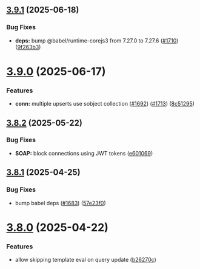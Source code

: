 ## [3.9.1](https://github.com/jsforce/jsforce/compare/3.9.0...3.9.1) (2025-06-18)


### Bug Fixes

* **deps:** bump @babel/runtime-corejs3 from 7.27.0 to 7.27.6 ([#1710](https://github.com/jsforce/jsforce/issues/1710)) ([9f263b3](https://github.com/jsforce/jsforce/commit/9f263b374a93cf1e941a96907c3ff1ec51a57f35))



# [3.9.0](https://github.com/jsforce/jsforce/compare/3.8.2...3.9.0) (2025-06-17)


### Features

* **conn:** multiple upserts use sobject collection  ([#1692](https://github.com/jsforce/jsforce/issues/1692)) ([#1713](https://github.com/jsforce/jsforce/issues/1713)) ([8c51295](https://github.com/jsforce/jsforce/commit/8c512956e9eeb64125f09521e1e56e5dbc60a119))



## [3.8.2](https://github.com/jsforce/jsforce/compare/3.8.1...3.8.2) (2025-05-22)


### Bug Fixes

* **SOAP:** block connections using JWT tokens ([e601069](https://github.com/jsforce/jsforce/commit/e601069efc00801d78394fbad17773d6998324d3))



## [3.8.1](https://github.com/jsforce/jsforce/compare/3.8.0...3.8.1) (2025-04-25)


### Bug Fixes

* bump babel deps ([#1683](https://github.com/jsforce/jsforce/issues/1683)) ([57e23f0](https://github.com/jsforce/jsforce/commit/57e23f08aa7476a20c11b32146d10e30dd528a92))



# [3.8.0](https://github.com/jsforce/jsforce/compare/3.7.0...3.8.0) (2025-04-22)


### Features

* allow skipping template eval on query update ([b26270c](https://github.com/jsforce/jsforce/commit/b26270c491ee227d91a643ec4bd723cb4855d666))



